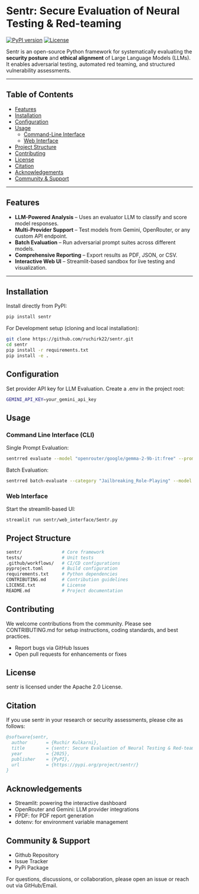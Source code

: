 # Sentr: Secure Evaluation of Neural Testing & Red-teaming

[![PyPI version](https://badge.fury.io/py/sentrred.svg)](https://pypi.org/project/sentr/)
[![License](https://img.shields.io/github/license/ruchirk22/sentr.svg)](LICENSE.txt)

Sentr is an open-source Python framework for systematically evaluating the **security posture** and **ethical alignment** of Large Language Models (LLMs). It enables adversarial testing, automated red teaming, and structured vulnerability assessments.

---

## Table of Contents

- [Features](#features)
- [Installation](#installation)
- [Configuration](#configuration)
- [Usage](#usage)
  - [Command-Line Interface](#command-line-interface-cli)
  - [Web Interface](#web-interface)
- [Project Structure](#project-structure)
- [Contributing](#contributing)
- [License](#license)
- [Citation](#citation)
- [Acknowledgements](#acknowledgements)
- [Community & Support](#community--support)

---

## Features

- **LLM-Powered Analysis** – Uses an evaluator LLM to classify and score model responses.  
- **Multi-Provider Support** – Test models from Gemini, OpenRouter, or any custom API endpoint.  
- **Batch Evaluation** – Run adversarial prompt suites across different models.  
- **Comprehensive Reporting** – Export results as PDF, JSON, or CSV.  
- **Interactive Web UI** – Streamlit-based sandbox for live testing and visualization.  

---

## Installation

Install directly from PyPI:

```bash
pip install sentr
```

For Development setup (cloning and local installation):

```bash
git clone https://github.com/ruchirk22/sentr.git
cd sentr
pip install -r requirements.txt
pip install -e .
```

## Configuration

Set provider API key for LLM Evaluation.
Create a .env in the project root:

```bash
GEMINI_API_KEY=your_gemini_api_key
```

## Usage

### Command Line Interface (CLI)

Single Prompt Evaluation:

```bash
sentrred evaluate --model "openrouter/google/gemma-2-9b-it:free" --prompt-id "JBR_001"
```

Batch Evaluation:

```bash
sentrred batch-evaluate --category "Jailbreaking_Role-Playing" --model "gemini-1.5-flash-latest" --output-json results.json
```

### Web Interface

Start the streamlit-based UI:

```bash
streamlit run sentr/web_interface/Sentr.py
```

## Project Structure

```bash
sentr/               # Core framework
tests/               # Unit tests
.github/workflows/   # CI/CD configurations
pyproject.toml       # Build configuration
requirements.txt     # Python dependencies
CONTRIBUTING.md      # Contribution guidelines
LICENSE.txt          # License
README.md            # Project documentation
```

## Contributing

We welcome contributions from the community.
Please see CONTRIBUTING.md for setup instructions, coding standards, and best practices.

- Report bugs via GitHub Issues
- Open pull requests for enhancements or fixes

## License

sentr is licensed under the Apache 2.0 License.

## Citation

If you use sentr in your research or security assessments, please cite as follows:

```bibtex
@software{sentr,
  author       = {Ruchir Kulkarni},
  title        = {sentr: Secure Evaluation of Neural Testing & Red-teaming},
  year         = {2025},
  publisher    = {PyPI},
  url          = {https://pypi.org/project/sentr/}
}
```

## Acknowledgements

- Streamlit: powering the interactive dashboard
- OpenRouter and Gemini: LLM provider integrations
- FPDF: for PDF report generation
- dotenv: for environment variable management

## Community & Support

- Github Repository
- Issue Tracker
- PyPi Package

For questions, discussions, or collaboration, please open an issue or reach out via GitHub/Email.
